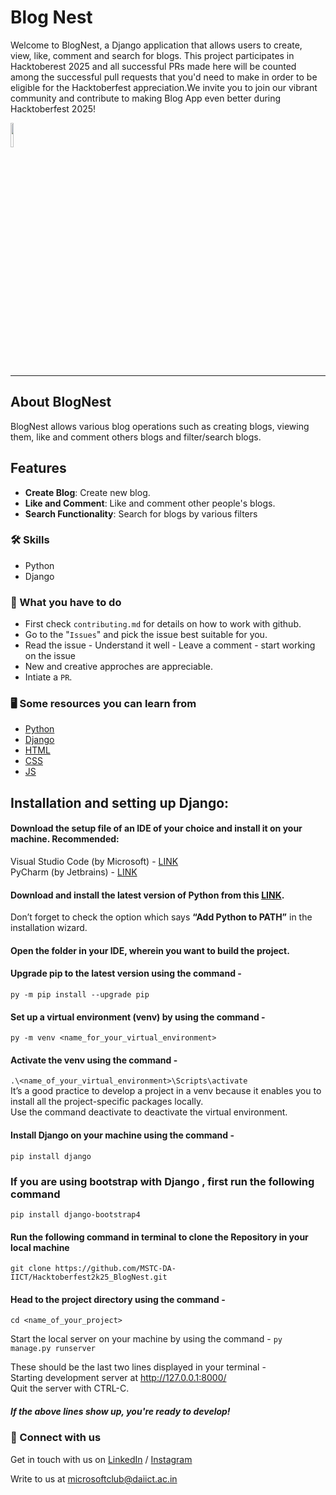 # Blog Nest

Welcome to BlogNest, a Django  application that allows users to create, view, like, comment and search for blogs. This project participates in Hacktoberest 2025 and all successful PRs made here will be counted among the successful pull requests that you'd need to make in order to be eligible for the Hacktoberfest appreciation.We invite you to join our vibrant community and contribute to making Blog App even better during Hacktoberfest 2025!


<img src="https://res.cloudinary.com/dbvyvfe61/image/upload/v1619799241/Cicada%203301:%20Reinvented/MSTC_ffmo9v.png" width="10%">

---
## About BlogNest
BlogNest allows various blog operations such as creating blogs, viewing them, like and comment others blogs and filter/search blogs.

## Features
- **Create Blog**: Create new blog.
- **Like and Comment**: Like and comment other people's blogs.
- **Search Functionality**: Search for blogs by various filters

### :hammer_and_wrench: Skills
* Python
* Django

### :dart: What you have to do
* First check `contributing.md` for details on how to work with github.
* Go to the "`Issues`" and pick the issue best suitable for you. 
* Read the issue - Understand it well - Leave a comment - start working on the issue
* New and creative approches are appreciable.
* Intiate a `PR`.

### :desktop_computer: Some resources you can learn from
  * [Python](https://docs.python.org/)
  * [Django](https://docs.djangoproject.com/en/4.1/)
  * [HTML](https://www.w3schools.com/html/default.asp)
  * [CSS](https://www.w3schools.com/css/default.asp)
  * [JS](https://www.w3schools.com/js/)

 ## Installation and setting up Django:

#### Download the setup file of an IDE of your choice and install it on your machine. Recommended:  
Visual Studio Code (by Microsoft) - [LINK](https://code.visualstudio.com/download)  
PyCharm (by Jetbrains) - [LINK](https://www.jetbrains.com/pycharm/download/#section=windows)  

#### Download and install the latest version of Python from this [LINK](https://www.python.org/downloads/).  
Don’t forget to check the option which says **“Add Python to PATH”** in the installation wizard.

#### Open the folder in your IDE, wherein you want to build the project.  

#### Upgrade pip to the latest version using the command -
```py -m pip install --upgrade pip```

#### Set up a virtual environment (venv) by using the command -
```py -m venv <name_for_your_virtual_environment>```
#### Activate the venv using the command -
```.\<name_of_your_virtual_environment>\Scripts\activate```  
It’s a good practice to develop a project in a venv because it enables you to install all the project-specific packages locally.  
Use the command deactivate to deactivate the virtual environment.

#### Install Django on your machine using the command -
```pip install django```
### If you are using bootstrap with Django , first run the following command
```pip install django-bootstrap4```

#### Run the following command in terminal to clone the Repository in your local machine  
`git clone https://github.com/MSTC-DA-IICT/Hacktoberfest2k25_BlogNest.git`  

#### Head to the project directory using the command -
```cd <name_of_your_project>```

Start the local server on your machine by using the command -
```py manage.py runserver```

These should be the last two lines displayed in your terminal -  
Starting development server at http://127.0.0.1:8000/  
Quit the server with CTRL-C.  

##### If the above lines show up, you're ready to develop!

### 🔗 Connect with us
Get in touch with us on [LinkedIn](https://www.linkedin.com/company/microsoft-student-technical-club-da-iict/) / [Instagram](https://www.instagram.com/mstc.daiict/)

Write to us at microsoftclub@daiict.ac.in